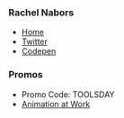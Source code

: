 ### Rachel Nabors

- [Home](http://rachelnabors.com/)
- [Twitter](https://twitter.com/rachelnabors)
- [Codepen](https://codepen.io/rachelnabors/)


### Promos

- Promo Code: TOOLSDAY
- [Animation at Work](https://abookapart.com/products/animation-at-work)